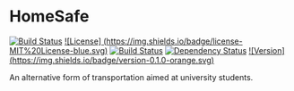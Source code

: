 # HomeSafe

[![Build Status](https://img.shields.io/github/stars/therealAJ/HomeSafe.svg)](https://github.com/therealAJ/HomeSafe)
[![License] (https://img.shields.io/badge/license-MIT%20License-blue.svg)]()
[![Build Status](https://img.shields.io/travis/therealAJ/HomeSafe/master.svg)](https://travis-ci.org/therealAJ/HomeSafe)
[![Dependency Status](https://img.shields.io/david/therealAJ/HomeSafe.svg)](https://david-dm.org/therealAJ/HomeSafe)
[![Version] (https://img.shields.io/badge/version-0.1.0-orange.svg)]()

An alternative form of transportation aimed at university students.
